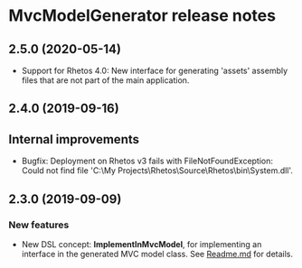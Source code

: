 # MvcModelGenerator release notes

## 2.5.0 (2020-05-14)

* Support for Rhetos 4.0: New interface for generating 'assets' assembly files that are not part of the main application.

## 2.4.0 (2019-09-16)

## Internal improvements

* Bugfix: Deployment on Rhetos v3 fails with FileNotFoundException: Could not find file 'C:\My Projects\Rhetos\Source\Rhetos\bin\System.dll'.

## 2.3.0 (2019-09-09)

### New features

* New DSL concept: **ImplementInMvcModel**, for implementing an interface in the generated MVC model class.
  See [Readme.md](Readme.md) for details.
